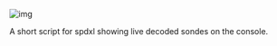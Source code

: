 ![img](http://d.wojtus.net/img/nicelist.png)

A short script for spdxl showing live decoded sondes on the console.
